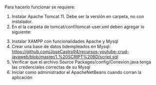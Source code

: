 Para hacerlo funcionar se requiere:

1. Instalar Apache Tomcat 11. Debe ser la versión en carpeta, no con instalador.
2. En el la carpeta de tomcat/conf/tomcat-user.xml deben agregar lo siguiente:
 <tomcat-users>
    <role rolename="manager-gui"/>
    <role rolename="admin-gui"/>
    <role rolename="manager-script"/>
    <user username="admin" password="admin" roles="manager-gui,admin-gui,manager-script"/>
</tomcat-users>    

3. Instalar XAMPP con funcionalidades Apache y Mysql
4. Crear una base de datos bdempleados en Mysql: https://github.com/JoseCastro94/recursos-youtube-crud-javaweb/blob/master/1.%20SCRIPT%20BD/script.sql
5. Verificar que el archivo Source Packages/config/Conexion.java tenga las credenciales correctas de su Mysql
6. Iniciar como administrador el ApacheNetBeans cuando corran la aplicación
